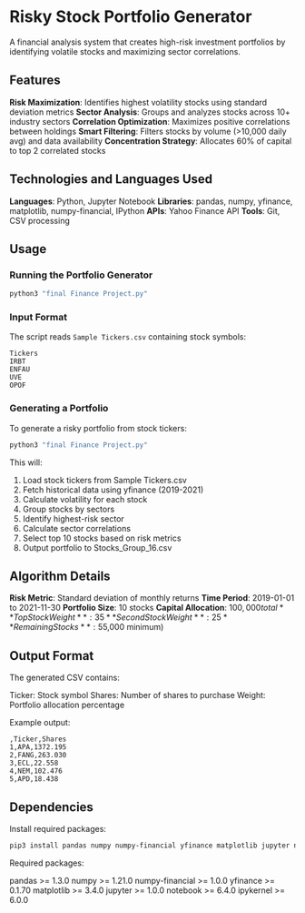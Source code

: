 # Risky Stock Portfolio Generator
A financial analysis system that creates high-risk investment portfolios by identifying volatile stocks and maximizing sector correlations.

## Features
**Risk Maximization**: Identifies highest volatility stocks using standard deviation metrics
**Sector Analysis**: Groups and analyzes stocks across 10+ industry sectors
**Correlation Optimization**: Maximizes positive correlations between holdings
**Smart Filtering**: Filters stocks by volume (>10,000 daily avg) and data availability
**Concentration Strategy**: Allocates 60% of capital to top 2 correlated stocks

## Technologies and Languages Used
**Languages**: Python, Jupyter Notebook
**Libraries**: pandas, numpy, yfinance, matplotlib, numpy-financial, IPython
**APIs**: Yahoo Finance API
**Tools**: Git, CSV processing

## Usage

### Running the Portfolio Generator

```bash
python3 "final Finance Project.py"
```

### Input Format
The script reads `Sample Tickers.csv` containing stock symbols:
```
Tickers
IRBT
ENFAU
UVE
OPOF
```

### Generating a Portfolio
To generate a risky portfolio from stock tickers:

```bash
python3 "final Finance Project.py"
```

This will:
1. Load stock tickers from Sample Tickers.csv
2. Fetch historical data using yfinance (2019-2021)
3. Calculate volatility for each stock
4. Group stocks by sectors
5. Identify highest-risk sector
6. Calculate sector correlations
7. Select top 10 stocks based on risk metrics
8. Output portfolio to Stocks_Group_16.csv

## Algorithm Details
**Risk Metric**: Standard deviation of monthly returns
**Time Period**: 2019-01-01 to 2021-11-30
**Portfolio Size**: 10 stocks
**Capital Allocation**: $100,000 total
**Top Stock Weight**: 35% (highest volatility)
**Second Stock Weight**: 25% (highest correlation)
**Remaining Stocks**: 5% each ($5,000 minimum)

## Output Format
The generated CSV contains:

Ticker: Stock symbol
Shares: Number of shares to purchase
Weight: Portfolio allocation percentage

Example output:
```
,Ticker,Shares
1,APA,1372.195
2,FANG,263.030
3,ECL,22.558
4,NEM,102.476
5,APD,18.438
```

## Dependencies
Install required packages:

```bash
pip3 install pandas numpy numpy-financial yfinance matplotlib jupyter notebook ipykernel
```

Required packages:

pandas >= 1.3.0
numpy >= 1.21.0
numpy-financial >= 1.0.0
yfinance >= 0.1.70
matplotlib >= 3.4.0
jupyter >= 1.0.0
notebook >= 6.4.0
ipykernel >= 6.0.0